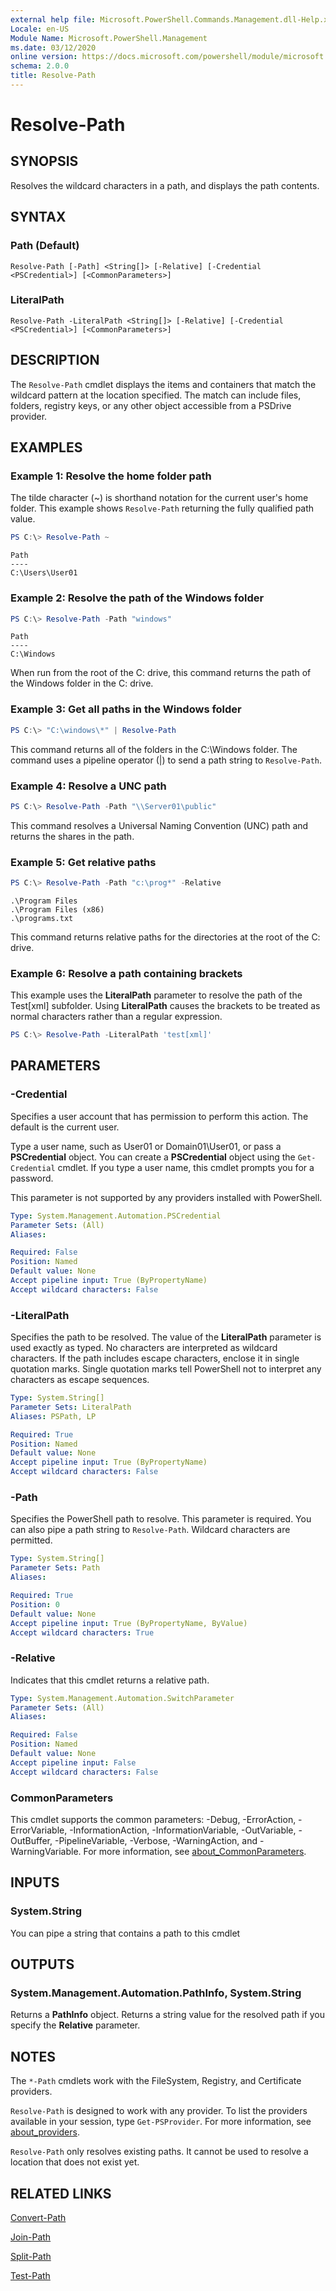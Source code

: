 ```yaml
---
external help file: Microsoft.PowerShell.Commands.Management.dll-Help.xml
Locale: en-US
Module Name: Microsoft.PowerShell.Management
ms.date: 03/12/2020
online version: https://docs.microsoft.com/powershell/module/microsoft.powershell.management/resolve-path?view=powershell-7.1&WT.mc_id=ps-gethelp
schema: 2.0.0
title: Resolve-Path
---
```

# Resolve-Path

## SYNOPSIS
Resolves the wildcard characters in a path, and displays the path contents.

## SYNTAX

### Path (Default)

```
Resolve-Path [-Path] <String[]> [-Relative] [-Credential <PSCredential>] [<CommonParameters>]
```

### LiteralPath

```
Resolve-Path -LiteralPath <String[]> [-Relative] [-Credential <PSCredential>] [<CommonParameters>]
```

## DESCRIPTION

The `Resolve-Path` cmdlet displays the items and containers that match the wildcard pattern at the
location specified. The match can include files, folders, registry keys, or any other object
accessible from a PSDrive provider.

## EXAMPLES

### Example 1: Resolve the home folder path

The tilde character (~) is shorthand notation for the current user's home folder. This example
shows `Resolve-Path` returning the fully qualified path value.

```powershell
PS C:\> Resolve-Path ~
```

```Output
Path
----
C:\Users\User01
```

### Example 2: Resolve the path of the Windows folder

```powershell
PS C:\> Resolve-Path -Path "windows"
```

```Output
Path
----
C:\Windows
```

When run from the root of the C: drive, this command returns the path of the Windows folder in the
C: drive.

### Example 3: Get all paths in the Windows folder

```powershell
PS C:\> "C:\windows\*" | Resolve-Path
```

This command returns all of the folders in the C:\Windows folder. The command uses a pipeline
operator (|) to send a path string to `Resolve-Path`.

### Example 4: Resolve a UNC path

```powershell
PS C:\> Resolve-Path -Path "\\Server01\public"
```

This command resolves a Universal Naming Convention (UNC) path and returns the shares in the path.

### Example 5: Get relative paths

```powershell
PS C:\> Resolve-Path -Path "c:\prog*" -Relative
```

```Output
.\Program Files
.\Program Files (x86)
.\programs.txt
```

This command returns relative paths for the directories at the root of the C: drive.

### Example 6: Resolve a path containing brackets

This example uses the **LiteralPath** parameter to resolve the path of the Test\[xml\] subfolder.
Using **LiteralPath** causes the brackets to be treated as normal characters rather than a regular
expression.

```powershell
PS C:\> Resolve-Path -LiteralPath 'test[xml]'
```

## PARAMETERS

### -Credential

Specifies a user account that has permission to perform this action.
The default is the current user.

Type a user name, such as User01 or Domain01\User01, or pass a **PSCredential** object. You can
create a **PSCredential** object using the `Get-Credential` cmdlet. If you type a user name, this
cmdlet prompts you for a password.

This parameter is not supported by any providers installed with PowerShell.

```yaml
Type: System.Management.Automation.PSCredential
Parameter Sets: (All)
Aliases:

Required: False
Position: Named
Default value: None
Accept pipeline input: True (ByPropertyName)
Accept wildcard characters: False
```

### -LiteralPath

Specifies the path to be resolved.
The value of the **LiteralPath** parameter is used exactly as typed.
No characters are interpreted as wildcard characters.
If the path includes escape characters, enclose it in single quotation marks.
Single quotation marks tell PowerShell not to interpret any characters as escape sequences.

```yaml
Type: System.String[]
Parameter Sets: LiteralPath
Aliases: PSPath, LP

Required: True
Position: Named
Default value: None
Accept pipeline input: True (ByPropertyName)
Accept wildcard characters: False
```

### -Path

Specifies the PowerShell path to resolve.
This parameter is required.
You can also pipe a path string to `Resolve-Path`.
Wildcard characters are permitted.

```yaml
Type: System.String[]
Parameter Sets: Path
Aliases:

Required: True
Position: 0
Default value: None
Accept pipeline input: True (ByPropertyName, ByValue)
Accept wildcard characters: True
```

### -Relative

Indicates that this cmdlet returns a relative path.

```yaml
Type: System.Management.Automation.SwitchParameter
Parameter Sets: (All)
Aliases:

Required: False
Position: Named
Default value: None
Accept pipeline input: False
Accept wildcard characters: False
```

### CommonParameters

This cmdlet supports the common parameters: -Debug, -ErrorAction, -ErrorVariable,
-InformationAction, -InformationVariable, -OutVariable, -OutBuffer, -PipelineVariable, -Verbose,
-WarningAction, and -WarningVariable. For more information, see [about_CommonParameters](../Microsoft.PowerShell.Core/About/about_CommonParameters.md).

## INPUTS

### System.String

You can pipe a string that contains a path to this cmdlet

## OUTPUTS

### System.Management.Automation.PathInfo, System.String

Returns a **PathInfo** object. Returns a string value for the resolved path if you specify the
**Relative** parameter.

## NOTES

The `*-Path` cmdlets work with the FileSystem, Registry, and Certificate providers.

`Resolve-Path` is designed to work with any provider. To list the providers available in your
session, type `Get-PSProvider`. For more information, see
[about_providers](../microsoft.powershell.core/about/about_providers.md).

`Resolve-Path` only resolves existing paths. It cannot be used to resolve a location that does not
exist yet.

## RELATED LINKS

[Convert-Path](Convert-Path.md)

[Join-Path](Join-Path.md)

[Split-Path](Split-Path.md)

[Test-Path](Test-Path.md)

